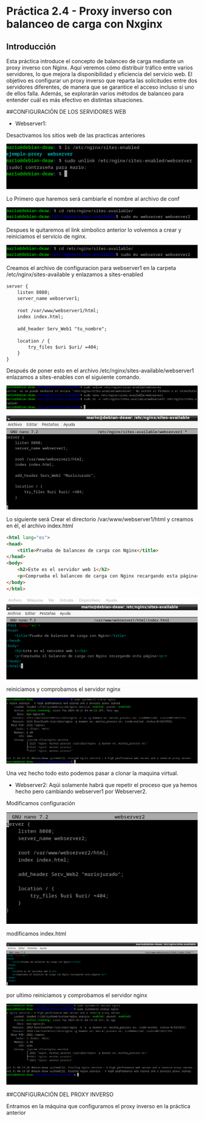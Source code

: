 # **Práctica 2.4 - Proxy inverso con balanceo de carga con Nxginx**

## Introducción

Esta práctica introduce el concepto de balanceo de carga mediante un proxy inverso con Nginx.
Aquí veremos cómo distribuir tráfico entre varios servidores, lo que mejora la disponibilidad y eficiencia del servicio web.
El objetivo es configurar un proxy inverso que reparta las solicitudes entre dos servidores diferentes, de manera que se garantice el acceso incluso si uno de ellos falla.
Además, se explorarán varios métodos de balanceo para entender cuál es más efectivo en distintas situaciones.

##CONFIGURACIÓN DE LOS SERVIDORES WEB

- Webserver1:

Desactivamos los sitios web de las practicas anteriores

![Descripción de la imagen](images/58.png)

Lo Primero que haremos será cambiarle el nombre al archivo de conf

![Descripción de la imagen](images/56.png)

Despues le quitaremos el link simbolico anterior lo volvemos a crear y reiniciamos el servicio de nginx.

![Descripción de la imagen](images/56.png)

Creamos el archivo de configuracion para webserver1 en la carpeta /etc/nginx/sites-available y enlazamos a sites-enabled
```
server {
    listen 8080;
    server_name webserver1;

    root /var/www/webserver1/html;
    index index.html;

    add_header Serv_Web1 "tu_nombre";

    location / {
        try_files $uri $uri/ =404;
    }
}
```
Después de poner esto en el archivo /etc/nginx/sites-available/webserver1 enlazamos a sites-enables con el siguiente comando.

![Descripción de la imagen](images/59.png)

![Descripción de la imagen](images/60.png)

Lo siguiente será Crear el directorio /var/www/webserver1/html y creamos en él, el archivo index.html

```html
<html lang="es">
<head>
    <title>Prueba de balanceo de carga con Nginx</title>
</head>
<body>
    <h2>Este es el servidor web 1</h2>
    <p>Comprueba el balanceo de carga con Nginx recargando esta página</p>>
</body>
</html>
```
![Descripción de la imagen](images/62.png)

reiniciamos y comprobamos el servidor nginx

![Descripción de la imagen](images/63.png)

Una vez hecho todo esto podemos pasar a clonar la maquina virtual.

- Webserver2:
Aqúi solamente habrá que repetir el proceso que ya hemos hecho pero cambiando webserver1 por Webserver2.

Modificamos configuración

![Descripción de la imagen](images/64.png)

modificamos index.html

![Descripción de la imagen](images/65.png)

por ultimo reiniciamos y comprobamos el servidor nginx

![Descripción de la imagen](images/66.png)

##CONFIGURACIÓN DEL PROXY INVERSO

Entramos en la máquina que configuramos el proxy inverso en la práctica anterior
